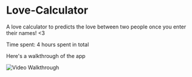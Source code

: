 # Love-Calculator

A love calculator to predicts the love between two people once you enter their names! <3

Time spent: 4 hours spent in total

Here's a walkthrough of the app

<img src='https://media.giphy.com/media/ehJQ7WKXw7T0je8dpi/giphy.gif' title='Video Walkthrough' width='' alt='Video Walkthrough' />

